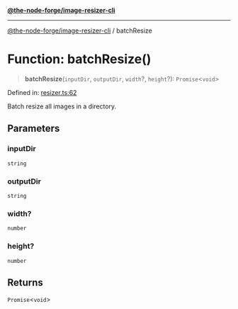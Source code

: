 [**@the-node-forge/image-resizer-cli**](../README.md)

---

[@the-node-forge/image-resizer-cli](../globals.md) / batchResize

# Function: batchResize()

> **batchResize**(`inputDir`, `outputDir`, `width`?, `height`?): `Promise`\<`void`\>

Defined in:
[resizer.ts:62](https://github.com/The-Node-Forge/image-resizer-cli/blob/a50dec538743738c16fa6c46084c5ae1f6446b33/src/resizer.ts#L62)

Batch resize all images in a directory.

## Parameters

### inputDir

`string`

### outputDir

`string`

### width?

`number`

### height?

`number`

## Returns

`Promise`\<`void`\>
